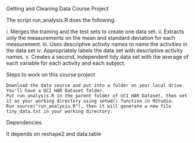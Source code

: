 Getting and Cleaning Data
Course Project

The script run_analysis.R does the following.

  i. Merges the training and the test sets to create one data set.
  ii.  Extracts only the measurements on the mean and standard deviation for each measurement.
  iii.  Uses descriptive activity names to name the activities in the data set
  iv.  Appropriately labels the data set with descriptive activity names.
  v.  Creates a second, independent tidy data set with the average of each variable for each activity and each subject.

Steps to work on this course project

    Download the data source and put into a folder on your local drive. You'll have a UCI HAR Dataset folder.
    Put run_analysis.R in the parent folder of UCI HAR Dataset, then set it as your working directory using setwd() function in RStudio.
    Run source("run_analysis.R"), then it will generate a new file tiny_data.txt in your working directory.

Dependencies

 It depends on reshape2 and data.table
